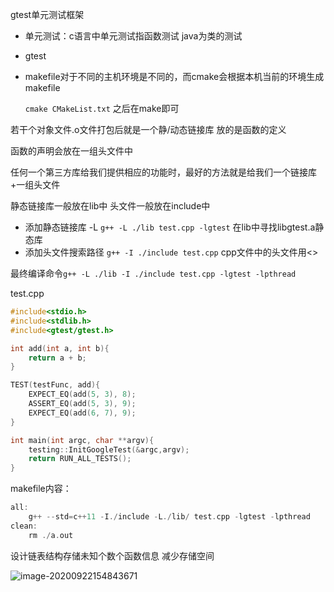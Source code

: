 gtest单元测试框架

- 单元测试：c语言中单元测试指函数测试 java为类的测试

- gtest

- makefile对于不同的主机环境是不同的，而cmake会根据本机当前的环境生成makefile

  `cmake CMakeList.txt`  之后在make即可

若干个对象文件.o文件打包后就是一个静/动态链接库  放的是函数的定义

函数的声明会放在一组头文件中

任何一个第三方库给我们提供相应的功能时，最好的方法就是给我们一个链接库+一组头文件

静态链接库一般放在lib中 头文件一般放在include中

- 添加静态链接库 -L  `g++ -L ./lib test.cpp -lgtest` 在lib中寻找libgtest.a静态库
- 添加头文件搜索路径 `g++ -I ./include test.cpp` cpp文件中的头文件用<>

最终编译命令`g++ -L ./lib -I ./include test.cpp -lgtest -lpthread`

test.cpp

```cpp
#include<stdio.h>
#include<stdlib.h>
#include<gtest/gtest.h>

int add(int a, int b){
    return a + b;
}

TEST(testFunc, add){
    EXPECT_EQ(add(5, 3), 8);
    ASSERT_EQ(add(5, 3), 9);
    EXPECT_EQ(add(6, 7), 9);
}

int main(int argc, char **argv){
    testing::InitGoogleTest(&argc,argv);
    return RUN_ALL_TESTS();
}

```

makefile内容：

```cpp
all:
	g++ --std=c++11 -I./include -L./lib/ test.cpp -lgtest -lpthread
clean:
	rm ./a.out

```

设计链表结构存储未知个数个函数信息  减少存储空间

![image-20200922154843671](https://gitee.com/xsm970228/images/raw/master/20200922154854.png)


